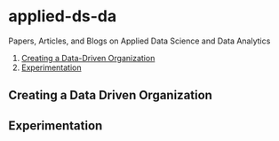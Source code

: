 # applied-ds-da
Papers, Articles, and Blogs on Applied Data Science and Data Analytics


1. [Creating a Data-Driven Organization](#Creating_a_Data_Driven_Organization)
2. [Experimentation](#Experimentation)


## Creating a Data Driven Organization

## Experimentation

